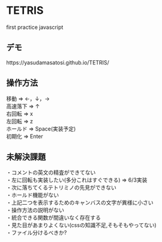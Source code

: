 # TETRIS
first practice javascript
<h2>デモ</h2>
https://yasudamasatosi.github.io/TETRIS/
<h2>操作方法</h2>
移動 => ←，↓，→
<br>
高速落下 => ↑
<br>
右回転 => x
<br>
左回転 => z
<br>
ホールド => Space(実装予定)
<br>
初期化 => Enter

<h2>未解決課題</h2>
・コメントの英文の精査ができてない<br>
・左に回転も実装したい(多分これはすぐできる) => 6/3実装<br>
・次に落ちてくるテトリミノの先見ができない<br>
・ホールド機能がない<br>
・上記二つを表示するためのキャンバスの文字が異様に小さい<br>
・操作方法の説明がない<br>
・統合できる関数が間違いなく存在する<br>
・見た目があまりよくない(cssの知識不足,そもそもやってない)<br>
・ファイル分けるべきか?<br>

